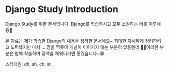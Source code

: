 # Django Study Introduction

Django Study를 위한 문서입니다.
Django를 학습하시고 모두 소원하는 바를 이루세용🙏

본 자료는 제가 학습한 Django의 내용을 정리한 문서에요~
최대한 자세하게 정리하려고 노력했지만
마치 ... 점을 찍듯이 개념이 이어지지 않는 부분이 있을텐데 
💁‍♂️이러한 부분은 함께 학습하며 공백을 채워나가면 좋겠습니다~😁

스터디원: dh, sh, ch, st